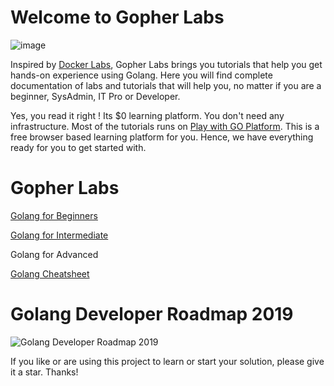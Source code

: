 # Welcome to Gopher Labs

![image](https://user-images.githubusercontent.com/313480/185289683-0dd788a5-6cf1-4e63-9490-698216678146.png)



Inspired by [Docker Labs](https://dockerlabs.collabnix.com), Gopher Labs brings you tutorials that help you get hands-on experience using Golang. Here you will find complete documentation of labs and tutorials that will help you, no matter if you are a beginner, SysAdmin, IT Pro or Developer.

Yes, you read it right ! Its $0 learning platform. You don't need any infrastructure. Most of the tutorials runs on [Play with GO Platform](
https://play.golang.org). This is a free browser based learning platform for you. Hence, we have everything ready for you to get started with.


# Gopher Labs

[Golang for Beginners](./Beginners/readme.md)

[Golang for Intermediate](./Intermediate/readme.md)

Golang for Advanced

[Golang Cheatsheet](./Golang_Cheatsheet.md)

# Golang Developer Roadmap 2019

 ![Golang Developer Roadmap 2019](https://raw.githubusercontent.com/jackfrued/golang-developer-roadmap/master/golang-developer-roadmap.png)
 


If you like or are using this project to learn or start your solution, please give it a star. Thanks!
